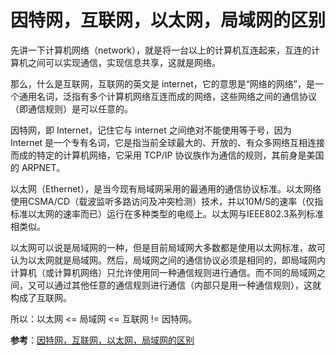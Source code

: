 # 因特网，互联网，以太网，局域网的区别

先讲一下计算机网络（network），就是将一台以上的计算机互连起来，互连的计算机之间可以实现通信，实现信息共享，这就是网络。

那么，什么是互联网，互联网的英文是 internet，它的意思是“网络的网络”，是一个通用名词，泛指有多个计算机网络互连而成的网络，这些网络之间的通信协议（即通信规则）是可以任意的。

因特网，即 Internet，记住它与 internet 之间绝对不能使用等于号，因为 Internet 是一个专有名词，它是指当前全球最大的、开放的、有众多网络互相连接而成的特定的计算机网络，它采用 TCP/IP 协议族作为通信的规则，其前身是美国的 ARPNET。

以太网（Ethernet），是当今现有局域网采用的最通用的通信协议标准。以太网络使用CSMA/CD（载波监听多路访问及冲突检测）技术，并以10M/S的速率（仅指标准以太网的速率而已）运行在多种类型的电缆上。以太网与IEEE802.3系列标准相类似。

以太网可以说是局域网的一种，但是目前局域网大多数都是使用以太网标准，故可认为以太网就是局域网。然后，局域网之间的通信协议必须是相同的，即局域网内计算机（或计算机网络）只允许使用同一种通信规则进行通信。而不同的局域网之间，又可以通过其他任意的通信规则进行通信（内部只是用一种通信规则），这就构成了互联网。

所以：以太网 <= 局域网 <= 互联网 != 因特网。

**参考**：[因特网，互联网，以太网，局域网的区别](https://blog.csdn.net/conleyfree/article/details/50890505)